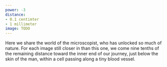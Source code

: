```yaml
---
power: -3
distance:
- 0.1 centimter
- 1 millimeter
image: TODO
---
```

Here we share the world of the microscopist, who has unlocked so much of nature. For each image still closer in than this one, we come nine tenths of the remaining distance toward the inner end of our journey, just below the skin of the man, within a cell passing along a tiny blood vessel.
